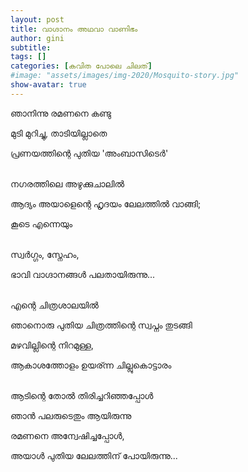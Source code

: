 ```yaml
---
layout: post
title: വാഗ്ദാനം അഥവാ വാണിഭം
author: gini
subtitle: 
tags: []
categories: [കവിത പോലെ ചിലത്]
#image: "assets/images/img-2020/Mosquito-story.jpg"
show-avatar: true
---
```


ഞാനിന്നു രമണനെ കണ്ടു 

മുടി മുറിച്ചു, താടിയില്ലാതെ 

പ്രണയത്തിന്റെ പുതിയ 'അംബാസിടെര്‍' 

<br>
നഗരത്തിലെ അഴുക്കുചാലില്‍ 

ആദ്യം അയാളെന്റെ ഹൃദയം ലേലത്തില്‍ വാങ്ങി; 

കൂടെ എന്നെയും 

<br>
സ്വര്‍ഗ്ഗം, സ്നേഹം, 

ഭാവി വാഗ്ദാനങ്ങള്‍ പലതായിരുന്നു... 

<br>
എന്റെ ചിത്രശാലയില്‍ 

ഞാനൊരു പുതിയ ചിത്രത്തിന്റെ സ്വപ്നം തുടങ്ങി 

മഴവില്ലിന്റെ നിറമുള്ള, 

ആകാശത്തോളം ഉയര്ന്ന ചില്ലുകൊട്ടാരം 

<br>
ആടിന്റെ തോല്‍ തിരിച്ചറിഞ്ഞപ്പോള്‍ 

ഞാന്‍ പലരുടെതും ആയിരുന്നു 

രമണനെ അന്വേഷിച്ചപ്പോള്‍, 

അയാള്‍ പുതിയ ലേലത്തിന് പോയിരുന്നു...